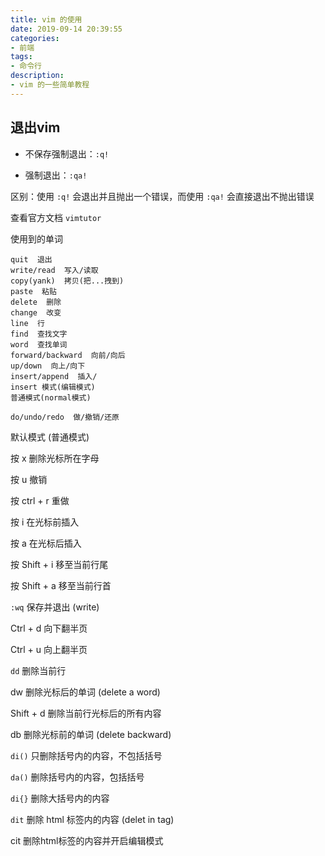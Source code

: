 ```yaml
---
title: vim 的使用
date: 2019-09-14 20:39:55
categories:
- 前端
tags:
- 命令行
description:
- vim 的一些简单教程
---
```




## 退出vim

- 不保存强制退出：`:q!`

- 强制退出：`:qa!`

区别：使用 `:q!` 会退出并且抛出一个错误，而使用 `:qa!` 会直接退出不抛出错误

查看官方文档 `vimtutor`

使用到的单词

```
quit  退出
write/read  写入/读取
copy(yank)  拷贝(把...拽到)
paste  粘贴
delete  删除
change  改变
line  行
find  查找文字
word  查找单词
forward/backward  向前/向后
up/down  向上/向下
insert/append  插入/
insert 模式(编辑模式)
普通模式(normal模式)

do/undo/redo  做/撤销/还原
```

默认模式 (普通模式)

按 x 删除光标所在字母

按 u 撤销

按 ctrl + r 重做

按 i 在光标前插入

按 a 在光标后插入

按 Shift + i 移至当前行尾

按 Shift + a 移至当前行首

`:wq` 保存并退出 (write)

Ctrl + d 向下翻半页

Ctrl + u 向上翻半页

`dd`  删除当前行

dw 删除光标后的单词 (delete a word)

Shift + d 删除当前行光标后的所有内容

db 删除光标前的单词 (delete backward)

`di()` 只删除括号内的内容，不包括括号

`da()` 删除括号内的内容，包括括号

`di{}` 删除大括号内的内容

`dit`  删除 html 标签内的内容 (delet in tag)

cit 删除html标签的内容并开启编辑模式